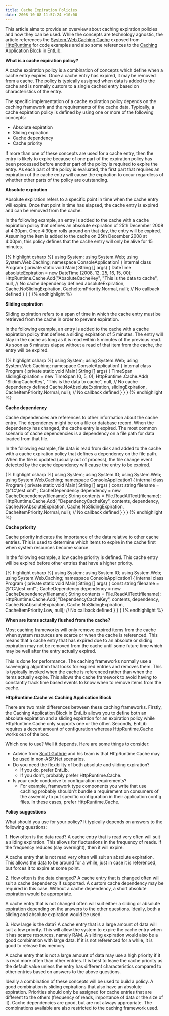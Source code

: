 ```yaml
---
title: Cache Expiration Policies
date: 2008-10-08 11:57:24 +10:00
---
```


This article aims to provide an overview about caching expiration policies and how they can be used. While the concepts are technology agnostic, the article references the [System.Web.Caching.Cache][0] exposed from [HttpRuntime][1] for code examples and also some references to the [Caching Application Block][2] in EntLib. 

**What is a cache expiration policy?**

A cache expiration policy is a combination of concepts which define when a cache entry expires. Once a cache entry has expired, it may be removed from a cache. The policy is typically assigned when data is added to the cache and is normally custom to a single cached entry based on characteristics of the entry. 

<!--more-->

The specific implementation of a cache expiration policy depends on the caching framework and the requirements of the cache data. Typically, a cache expiration policy is defined by using one or more of the following concepts: 

* Absolute expiration
* Sliding expiration
* Cache dependency
* Cache priority

If more than one of these concepts are used for a cache entry, then the entry is likely to expire because of one part of the expiration policy has been processed before another part of the policy is required to expire the entry. As each part of the policy is evaluated, the first part that requires an expiration of the cache entry will cause the expiration to occur regardless of whether other parts of the policy are outstanding. 

**Absolute expiration**

Absolute expiration refers to a specific point in time when the cache entry will expire. Once that point in time has elapsed, the cache entry is expired and can be removed from the cache. 

In the following example, an entry is added to the cache with a cache expiration policy that defines an absolute expiration of 25th December 2008 at 4:30pm. Once 4:30pm rolls around on that day, the entry will be expired. Assuming the item is added to the cache on 25th December 2008 at 4:00pm, this policy defines that the cache entry will only be alive for 15 minutes. 

{% highlight csharp %}
using System; 
using System.Web; 
using System.Web.Caching; 
namespace ConsoleApplication1 
{ 
    internal  class  Program
    { 
        private  static  void Main( String [] args) 
        { 
            DateTime absoluteExpiration = new  DateTime (2008, 12, 25, 16, 15, 00); 
            HttpRuntime.Cache.Add("AbsoluteCacheKey", 
                "This is the data to cache", 
                null, // No cache dependency defined
                absoluteExpiration, 
                Cache.NoSlidingExpiration, 
                CacheItemPriority.Normal, 
                null); // No callback defined
        } 
    } 
} 
{% endhighlight %}

**Sliding expiration**

 Sliding expiration refers to a span of time in which the cache entry must be retrieved from the cache in order to prevent expiration. 

 In the following example, an entry is added to the cache with a cache expiration policy that defines a sliding expiration of 5 minutes. The entry will stay in the cache as long as it is read within 5 minutes of the previous read. As soon as 5 minutes elapse without a read of that item from the cache, the entry will be expired. 

{% highlight csharp %}
using System; 
using System.Web; 
using System.Web.Caching; 
namespace ConsoleApplication1 
{ 
    internal  class  Program
    { 
        private  static  void Main( String [] args) 
        { 
            TimeSpan slidingExpiration = new  TimeSpan (0, 5, 0); 
            HttpRuntime .Cache.Add( 
                "SlidingCacheKey", 
                "This is the data to cache", 
                null, // No cache dependency defined
                Cache.NoAbsoluteExpiration, 
                slidingExpiration, 
                CacheItemPriority.Normal, 
                null); // No callback defined
        } 
    } 
} 
{% endhighlight %}

**Cache dependency**

 Cache dependencies are references to other information about the cache entry. The dependency might be on a file or database record. When the dependency has changed, the cache entry is expired. The most common scenario of cache dependencies is a dependency on a file path for data loaded from that file. 

 In the following example, file data is read from disk and added to the cache with a cache expiration policy that defines a dependency on the file path. When the file is updated (usually out of process), the file change event detected by the cache dependency will cause the entry to be expired. 

{% highlight csharp %}
using System; 
using System.IO; 
using System.Web; 
using System.Web.Caching; 
namespace ConsoleApplication1 
{ 
    internal  class  Program
    { 
        private  static  void Main( String [] args) 
        { 
            const string filename = @"C:\test.xml" ; 
            CacheDependency dependency = new CacheDependency(filename); 
            String contents = File.ReadAllText(filename); 
            HttpRuntime.Cache.Add( 
                "DependencyCacheKey", 
                contents, 
                dependency, 
                Cache.NoAbsoluteExpiration, 
                Cache.NoSlidingExpiration, 
                CacheItemPriority.Normal, 
                null); // No callback defined
        } 
    } 
} 
{% endhighlight %}

**Cache priority**

 Cache priority indicates the importance of the data relative to other cache entries. This is used to determine which items to expire in the cache first when system resources become scarce. 

 In the following example, a low cache priority is defined. This cache entry will be expired before other entries that have a higher priority. 

{% highlight csharp %}
using System; 
using System.IO; 
using System.Web; 
using System.Web.Caching; 
namespace ConsoleApplication1 
{ 
    internal  class  Program
    { 
        private  static  void Main( String [] args) 
        { 
            const string filename = @"C:\test.xml" ; 
            CacheDependency dependency = new CacheDependency(filename); 
            String contents = File.ReadAllText(filename); 
            HttpRuntime.Cache.Add( 
                "DependencyCacheKey", 
                contents, 
                dependency, 
                Cache.NoAbsoluteExpiration, 
                Cache.NoSlidingExpiration, 
                CacheItemPriority.Low, 
                null); // No callback defined
        } 
    } 
} 
{% endhighlight %}

**When are items actually flushed from the cache?**

 Most caching frameworks will only remove expired items from the cache when system resources are scarce or when the cache is referenced. This means that a cache entry that has expired due to an absolute or sliding expiration may not be removed from the cache until some future time which may be well after the entry actually expired. 

 This is done for performance. The caching frameworks normally use a scavenging algorithm that looks for expired entries and removes them. This is typically invoked when the cache is referenced rather than when the items actually expire. This allows the cache framework to avoid having to constantly track time based events to know when to remove items from the cache. 

**HttpRuntime.Cache vs Caching Application Block**

 There are two main differences between these caching frameworks. Firstly, the Caching Application Block in EntLib allows you to define both an absolute expiration and a sliding expiration for an expiration policy while HttpRuntime.Cache only supports one or the other. Secondly, EntLib requires a decent amount of configuration whereas HttpRuntime.Cache works out of the box. 

 Which one to use? Well it depends. Here are some things to consider: 

* Advice from [Scott Guthrie][3] and his team is that HttpRuntime.Cache may be used in non-ASP.Net scenarios.
* Do you need the flexibility of both absolute and sliding expiration? 
  * If you do, prefer EntLib.
  * If you don't, probably prefer HttpRuntime.Cache.
* Is your code conducive to configuration requirements? 
  * For example, framework type components you write that use caching probably shouldn't bundle a requirement on consumers of the assembly to put specific configuration in their application config files. In these cases, prefer HttpRuntime.Cache.

**Policy suggestions**

 What should you use for your policy? It typically depends on answers to the following questions: 

1\. How often is the data read?
 A cache entry that is read very often will suit a sliding expiration. This allows for fluctuations in the frequency of reads. If the frequency reduces (say overnight), then it will expire. 

 A cache entry that is not read very often will suit an absolute expiration. This allows the data to be around for a while, just in case it is referenced, but forces it to expire at some point. 

2\. How often is the data changed?
 A cache entry that is changed often will suit a cache dependency if supported. A custom cache dependency may be required in this case. Without a cache dependency, a short absolute expiration would be appropriate. 

 A cache entry that is not changed often will suit either a sliding or absolute expiration depending on the answers to the other questions. Ideally, both a sliding and absolute expiration would be used. 

3\. How large is the data?
 A cache entry that is a large amount of data will suit a low priority. This will allow the system to expire the cache entry when it has scarce resources, namely RAM. A sliding expiration would also be a good combination with large data. If it is not referenced for a while, it is good to release this memory. 

 A cache entry that is not a large amount of data may use a high priority if it is read more often than other entries. It is best to leave the cache priority as the default value unless the entry has different characteristics compared to other entries based on answers to the above questions. 

 Ideally a combination of these concepts will be used to build a policy. A good combination is sliding expirations that also have an absolute expiration. Priorities should only be assigned for cache entries that are different to the others (frequency of reads, importance of data or the size of it). Cache dependencies are good, but are not always appropriate. The combinations available are also restricted to the caching framework used. 

[0]: http://msdn.microsoft.com/en-us/library/system.web.httpruntime.cache.aspx
[1]: http://msdn.microsoft.com/en-us/library/system.web.httpruntime.aspx
[2]: http://msdn.microsoft.com/en-us/library/cc511588.aspx
[3]: http://weblogs.asp.net/Scottgu/

